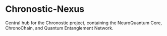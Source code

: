# Chronostic-Nexus
Central hub for the Chronostic project, containing the NeuroQuantum Core, ChronoChain, and Quantum Entanglement Network.

